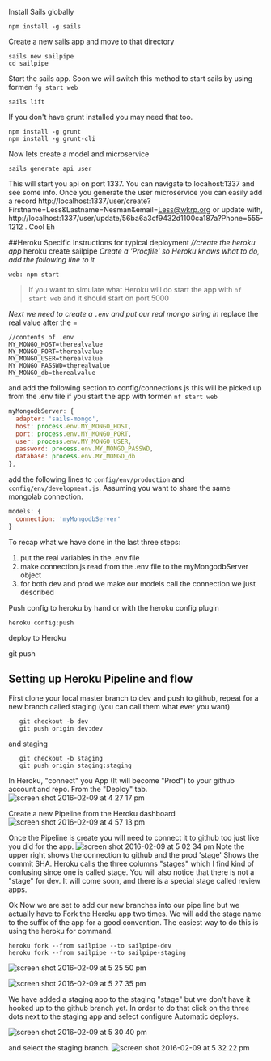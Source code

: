 Install Sails globally

    npm install -g sails

Create a new sails app and move to that directory
```    
sails new sailpipe
cd sailpipe
```

Start the sails app.   Soon we will switch this method to start sails by using formen ```fg start web```

    sails lift

If you don't have grunt installed you may need that too.
```
npm install -g grunt
npm install -g grunt-cli
```

Now lets create a model and microservice

    sails generate api user

This will start you api on port 1337.   You can navigate to locahost:1337 and see some info.  Once you generate the user microservice you can easily add a record http://localhost:1337/user/create?Firstname=Less&Lastname=Nesman&email=Less@wkrp.org  or update with,  http://localhost:1337/user/update/56ba6a3cf9432d1100ca187a?Phone=555-1212 .   Cool Eh


##Heroku Specific Instructions for typical deployment
*//create the heroku app*
    heroku create sailpipe
*Create a 'Procfile' so Heroku knows what to do, add the following line to it*

    web: npm start

>If you want to simulate what Heroku will do start the app with `nf start web` and it should start on port 5000

*Next we need to create a ```.env``` and put our real mongo string in*
replace the real value after the =

```
//contents of .env
MY_MONGO_HOST=therealvalue
MY_MONGO_PORT=therealvalue
MY_MONGO_USER=therealvalue
MY_MONGO_PASSWD=therealvalue
MY_MONGO_db=therealvalue
```

and add the following section to config/connections.js this will be picked up from the .env file if you start the app with formen ```nf start web```

```javascript
myMongodbServer: {
  adapter: 'sails-mongo',
  host: process.env.MY_MONGO_HOST,
  port: process.env.MY_MONGO_PORT,
  user: process.env.MY_MONGO_USER,
  password: process.env.MY_MONGO_PASSWD,
  database: process.env.MY_MONGO_db
},
```

add the following lines to ```config/env/production``` and ```config/env/development.js```.   Assuming you want to share the same mongolab connection.

```javascript
models: {
  connection: 'myMongodbServer'
}
```

To recap what we have done in the last three steps:
1.  put the real variables in the .env file
2.  make connection.js read from the .env file to the myMongodbServer object
3.  for both dev and prod we make our models call the connection we just described

Push config to heroku by hand or with the heroku config plugin

    heroku config:push

deploy to Heroku

   git push


## Setting up Heroku Pipeline and flow

First clone your local master branch to dev and push to github, repeat for a new branch called staging (you can call them what ever you want)
```
   git checkout -b dev
   git push origin dev:dev
```
  and staging
  ```
     git checkout -b staging
     git push origin staging:staging
  ```  
In Heroku, "connect" you App (It will become "Prod") to your github account and repo.    From the "Deploy" tab.  
  ![screen shot 2016-02-09 at 4 27 17 pm](https://cloud.githubusercontent.com/assets/1180747/12933316/0f2c84c8-cf4d-11e5-8e8c-ad8f0ea9e7a0.png)

Create a new Pipeline from the Heroku dashboard   ![screen shot 2016-02-09 at 4 57 13 pm](https://cloud.githubusercontent.com/assets/1180747/12933551/5b0a99f6-cf4e-11e5-9d58-21a6f173e865.png)

Once the Pipeline is create you will need to connect it to github too just like you did for the app.
![screen shot 2016-02-09 at 5 02 34 pm](https://cloud.githubusercontent.com/assets/1180747/12933687/05db9178-cf4f-11e5-8916-ff2834e447a3.png)  Note the upper right shows the connection to github and the prod 'stage'  Shows the commit SHA.  Heroku calls the three columns "stages" which I find kind of confusing since one is called stage.    You will also notice that there is not a "stage" for dev.   It will come soon,  and there is a special stage called review apps.

Ok Now we are set to add our new branches into our pipe line but we actually have to Fork  the Heroku app two times.   We will add the stage name to the suffix of the app for a good convention.   The easiest way to do this is using the heroku for command.
```
heroku fork --from sailpipe --to sailpipe-dev
heroku fork --from sailpipe --to sailpipe-staging
```  

![screen shot 2016-02-09 at 5 25 50 pm](https://cloud.githubusercontent.com/assets/1180747/12934185/6030558e-cf52-11e5-9aa2-435fe1dfce8d.png)

![screen shot 2016-02-09 at 5 27 35 pm](https://cloud.githubusercontent.com/assets/1180747/12934200/73c8e8a4-cf52-11e5-9d41-1fc1dacce252.png)

We have added a staging app to the staging "stage" but we don't have it hooked up to the github branch yet.   In order to do that click on the three dots next to the staging app and select configure Automatic deploys.

![screen shot 2016-02-09 at 5 30 40 pm](https://cloud.githubusercontent.com/assets/1180747/12934262/e68c0056-cf52-11e5-9a24-ecbf68fa0db3.png)

and select the staging branch.  ![screen shot 2016-02-09 at 5 32 22 pm](https://cloud.githubusercontent.com/assets/1180747/12934305/33f7a1e2-cf53-11e5-8a2b-63496aa16284.png)
